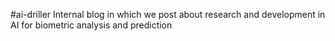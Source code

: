 #ai-driller
Internal blog in which we post about research and development in AI for biometric analysis and prediction
